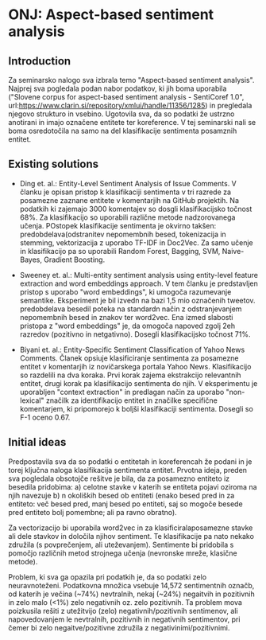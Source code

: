 # ONJ: Aspect-based sentiment analysis

## Introduction
Za seminarsko nalogo sva izbrala temo "Aspect-based sentiment analysis". Najprej sva pogledala podan nabor podatkov, ki jih boma uporabila ("Slovene corpus for aspect-based sentiment analysis - SentiCoref 1.0", url:https://www.clarin.si/repository/xmlui/handle/11356/1285) in pregledala njegovo strukturo in vsebino. Ugotovila sva, da so podatki že ustrzno anotirani in imajo označene entitete ter koreference. V tej seminarski nali se boma osredotočila na samo na del klasifikacije sentimenta posamznih entitet.

## Existing solutions
- Ding et. al.: Entity-Level Sentiment Analysis of Issue Comments. V članku je opisan pristop k klasifikaciji sentimenta v tri razrede za posamezne zaznane entitete v komentarjih na GitHub projektih. Na podatkih ki zajemajo 3000 komentajev so dosgli klasifikacijsko točnost 68%. Za klasifikacijo so uporabili različne metode nadzorovanega učenja. POstopek klasifikacije sentimenta je okvirno takšen: predobdelava(odstranitev nepomembnih besed, tokenizacija in stemming, vektorizacija z uporabo TF-IDF in Doc2Vec. Za samo učenje in klasifikacijo pa so uporabili Random Forest, Bagging, SVM, Naive-Bayes, Gradient Boosting. 

- Sweeney et. al.: Multi-entity sentiment analysis using entity-level feature extraction and
word embeddings approach. V tem članku je predstavljen pristop s uporabo "word embeddings", ki umogoča razumevanje semantike. Eksperiment je bil izvedn na bazi 1,5 mio označenih tweetov. predobdelava besedil poteka na standardn način z odstranjevanjem nepomembnih besed in znakov ter word2vec. Ena izmed slabosti pristopa z "word embeddings" je, da omogoča napoved zgolj 2eh razredov (pozitivno in netgativno). Dosegli klasifikacijsko točnost 71%.

- Biyani et. al.: Entity-Specific Sentiment Classification of Yahoo News Comments. Članek opsiuje klasificiranje sentimenta za posamezne entitet v komentarjih iz novičarskega portala Yahoo News. Klasifikacijo so razdelili na dva koraka. Prvi korak zajema ekstrakcijo relevantnih entitet, drugi korak pa klasifikacijo sentimenta do njih. V eksperimentu je uporabljen "context extraction" in predlagan način za uporabo "non-lexical" značilk za identifikacijo entitet in značilke specifične komentarjem, ki pripomorejo k boljši klasifikaciji sentimenta. Dosegli so F-1 oceno 0.67.

## Initial ideas
Predpostavila sva da so podatki o entitetah in koreferencah že podani in je torej ključna naloga klasifikacija sentimenta entitet.
Prvotna ideja, preden sva pogledala obsotojče rešitve je bila, da za posamezno entiteto iz besedila pridobima:
a) celotne stavke v katerih se entiteta pojavi oziroma na njih navezuje
b) n okoliških besed ob entiteti (enako besed pred in za entiteto: več besed pred, manj besed po entiteti, saj so mogoče besede pred entiteto bolj pomembne; ali pa ravno obratno).

Za vectorizacijo bi uporabila word2vec in za klasificiralaposamezne stavke ali dele stavkov in določila njihov sentiment. Te klasifikacije pa nato nekako združila (s povprečenjem, ali uteževanjem). Sentimente bi pridobila s pomočjo različnih metod strojnega učenja (nevronske mreže, klasične metode).

Problem, ki sva ga opazila pri podatkih je, da so podatki zelo neuravnoteženi. Podatkovna množica vsebuje 14,572 sentimentnih označb, od katerih je večina (~74%) nevtralnih, nekaj (~24%) negaitvih in pozitivnih in zelo malo (<1%) zelo negativnih oz. zelo pozitivnih. Ta problem mova poizkusila rešiti z utežitvijo (zelo) negativnih/pozitivnih sentimenov, ali napovedovanjem le nevtralnih, pozitivnih in negativnih sentimentov, pri čemer bi zelo negaitve/pozitivne združila z negativinimi/pozitivnimi.
